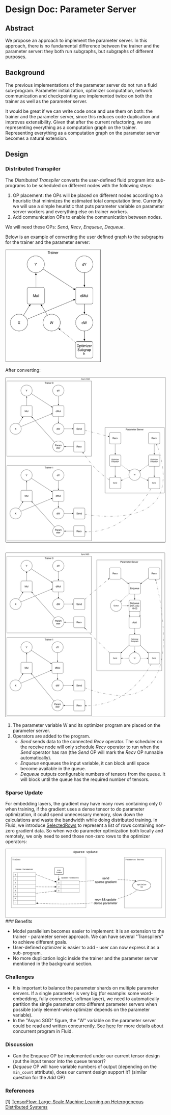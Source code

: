 # Design Doc: Parameter Server

## Abstract

We propose an approach to implement the parameter server. In this
approach, there is no fundamental difference between the trainer and
the parameter server: they both run subgraphs, but subgraphs of
different purposes.

## Background

The previous implementations of the parameter server do not run a
fluid sub-program. Parameter initialization, optimizer computation, network
communication and checkpointing are implemented twice on both the
trainer as well as the parameter server.

It would be great if we can write code once and use them on both: the
trainer and the parameter server, since this reduces code duplication and
improves extensibility. Given that after the current refactoring, we are
representing everything as a computation graph on the
trainer. Representing everything as a computation graph on the parameter
server becomes a natural extension.

## Design

### Distributed Transpiler

The *Distributed Transpiler* converts the user-defined fluid program
into sub-programs to be scheduled on different nodes with the following
steps:

1. OP placement: the OPs will be placed on different nodes according
   to a heuristic that minimizes the estimated total computation
   time. Currently we will use a simple heuristic that puts parameter
   variable on parameter server workers and everything else on trainer
   workers.
1. Add communication OPs to enable the communication between nodes.

We will need these OPs: *Send*, *Recv*, *Enqueue*, *Dequeue*.

Below is an example of converting the user defined graph to the
subgraphs for the trainer and the parameter server:

<img src="https://raw.githubusercontent.com/PaddlePaddle/Paddle/develop/doc/fluid/images/local-graph.png" width="300"/>

After converting:

<img src="https://raw.githubusercontent.com/PaddlePaddle/Paddle/develop/doc/fluid/images/dist-graph.png" width="700"/>

1. The parameter variable W and its optimizer program are placed on the parameter server.
1. Operators are added to the program.
   - *Send* sends data to the connected *Recv* operator.  The
	 scheduler on the receive node will only schedule *Recv* operator
	 to run when the *Send* operator has ran (the *Send* OP will mark
	 the *Recv* OP runnable automatically).
   - *Enqueue* enqueues the input variable, it can block until space
     become available in the queue.
   - *Dequeue* outputs configurable numbers of tensors from the
     queue. It will block until the queue has the required number of
     tensors.

### Sparse Update

For embedding layers, the gradient may have many rows containing only 0 when training,
if the gradient uses a dense tensor to do parameter optimization,
it could spend unnecessary memory, slow down the calculations and waste
the bandwidth while doing distributed training.
In Fluid, we introduce [SelectedRows](../selected_rows.md) to represent a list of rows containing
non-zero gradient data. So when we do parameter optimization both locally and remotely,
we only need to send those non-zero rows to the optimizer operators:

<img src="https://raw.githubusercontent.com/PaddlePaddle/Paddle/develop/doc/fluid/images/sparse_update.png" width="700" />
### Benefits

- Model parallelism becomes easier to implement: it is an extension to
  the trainer - parameter server approach. We can have several "Transpilers"
  to achieve different goals.
- User-defined optimizer is easier to add - user can now express it as
  a sub-program.
- No more duplication logic inside the trainer and the parameter
  server mentioned in the background section.

### Challenges

- It is important to balance the parameter shards on multiple
  parameter servers. If a single parameter is very big (for example: some
  word-embedding, fully connected, softmax layer), we need to
  automatically partition the single parameter onto different
  parameter servers when possible (only element-wise optimizer depends
  on the parameter variable).
- In the "Async SGD" figure, the "W" variable on the parameter server
  could be read and written concurrently. See
  [here](https://github.com/PaddlePaddle/Paddle/pull/6394) for more
  details about concurrent program in Fluid.

### Discussion

- Can the Enqueue OP be implemented under our current tensor design
  (put the input tensor into the queue tensor)?
- *Dequeue* OP will have variable numbers of output (depending on the
  `min_count` attribute), does our current design support it? (similar
  question for the *Add* OP)

### References

[1] [TensorFlow: Large-Scale Machine Learning on Heterogeneous Distributed Systems](https://static.googleusercontent.com/media/research.google.com/en//pubs/archive/45166.pdf)

